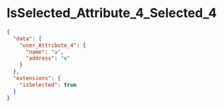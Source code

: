 # IsSelected_Attribute_4_Selected_4

```json
{
  "data": {
    "user_Attribute_4": {
      "name": "a",
      "address": "e"
    }
  },
  "extensions": {
    "isSelected": true
  }
}
```
